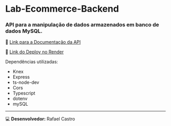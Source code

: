 # Lab-Ecommerce-Backend


### API para a manipulação de dados armazenados em banco de dados MySQL.


:green_book: [Link para a Documentação da API](https://documenter.getpostman.com/view/22376211/2s8Yt1tpoR)

:satellite: [Link do Deploy no Render](https://lab-ecommerce-backend.onrender.com)

Dependências utilizadas:
* Knex
* Express
* ts-node-dev
* Cors
* Typescript
* dotenv
* mySQL


---

💻 **Desenvolvedor:** Rafael Castro

